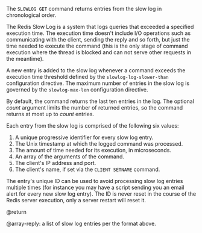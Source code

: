 The `SLOWLOG GET` command returns entries from the slow log in chronological order.

The Redis Slow Log is a system that logs queries that exceeded a specified execution time.
The execution time doesn't include I/O operations such as communicating with the client, sending the reply and so forth, but just the time needed to execute the command (this is the only stage of command execution where the thread is blocked and can not serve other requests in the meantime).

A new entry is added to the slow log whenever a command exceeds the execution time threshold defined by the `slowlog-log-slower-than` configuration directive.
The maximum number of entries in the slow log is governed by the `slowlog-max-len` configuration directive.

By default, the command returns the last ten entries in the log.
The optional _count_ argument limits the number of returned entries, so the command returns at most up to _count_ entries.

Each entry from the slow log is comprised of the following six values:

1. A unique progressive identifier for every slow log entry.
2. The Unix timestamp at which the logged command was processed.
3. The amount of time needed for its execution, in microseconds.
4. An array of the arguments of the command.
5. The client's IP address and port.
6. The client's name, if set via the `CLIENT SETNAME` command.

The entry's unique ID can be used to avoid processing slow log entries multiple times (for instance you may have a script sending you an email alert for every new slow log entry).
The ID is never reset in the course of the Redis server execution, only a server
restart will reset it.

@return

@array-reply: a list of slow log entries per the format above.

